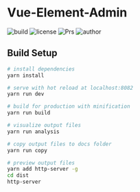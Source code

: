 # Vue-Element-Admin
![build](https://img.shields.io/travis/rust-lang/rust.svg)
![license](https://img.shields.io/badge/license-MIT-blue.svg)
![Prs](https://img.shields.io/badge/Prs-welcome-brightgreen.svg)
![author](https://img.shields.io/badge/author-jasonbai-orange.svg)

## Build Setup

``` bash
# install dependencies
yarn install

# serve with hot reload at localhost:8082
yarn run dev

# build for production with minification
yarn run build

# visualize output files
yarn run analysis

# copy output files to docs folder
yarn run copy

# preview output files
yarn add http-server -g
cd dist
http-server
```
